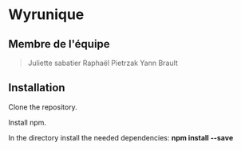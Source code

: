 # Wyrunique

## Membre de l'équipe
 > Juliette sabatier
 > Raphaël Pietrzak
 > Yann Brault

## Installation
Clone the repository.

Install npm.

In the directory install the needed dependencies: **npm install --save**
